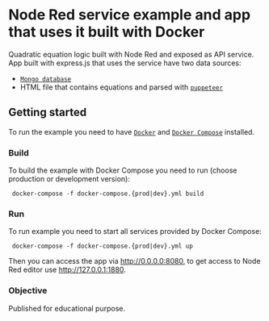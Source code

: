 # Node Red service example and app that uses it built with Docker
Quadratic equation logic built with Node Red and exposed as API service.
App built with express.js that uses the service have two data sources:
- [`Mongo database`](https://www.mongodb.com)
- HTML file that contains equations and parsed with [`puppeteer`](https://github.com/GoogleChrome/puppeteer) 
## Getting started
To run the example you need to have [`Docker`](https://docs.docker.com/install) and [`Docker Compose`](https://docs.docker.com/compose/install) installed.
### Build
To build the example with Docker Compose you need to run (choose production or development version):
```
 docker-compose -f docker-compose.{prod|dev}.yml build
```
### Run
To run example you need to start all services provided by Docker Compose:
```
 docker-compose -f docker-compose.{prod|dev}.yml up
```
Then you can access the app via http://0.0.0.0:8080, to get access to Node Red editor use http://127.0.0.1:1880.

### Objective
Published for educational purpose. 
